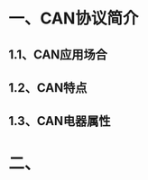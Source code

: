 # 一、CAN协议简介
## 1.1、CAN应用场合

## 1.2、CAN特点

## 1.3、CAN电器属性


# 二、
<!--stackedit_data:
eyJoaXN0b3J5IjpbMjk5MTc5NjgwLC00Njk4MDgwODJdfQ==
-->